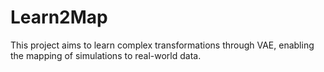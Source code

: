 # Learn2Map
This project aims to learn complex transformations through VAE, enabling the mapping of simulations to real-world data.
